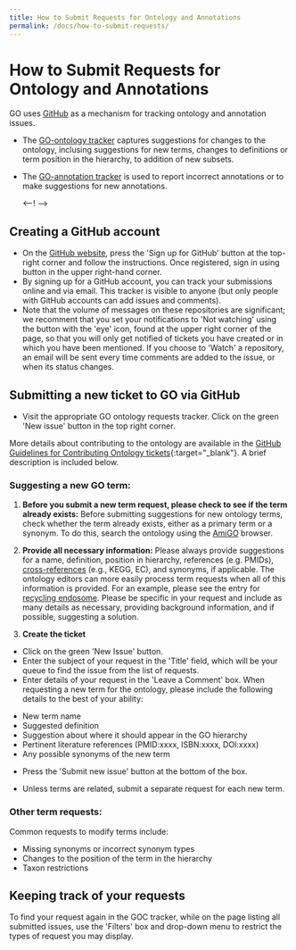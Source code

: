 ```yaml
---
title: How to Submit Requests for Ontology and Annotations
permalink: /docs/how-to-submit-requests/
---
```


# How to Submit Requests for Ontology and Annotations
GO uses <a href="https://github.com/">GitHub</a> as a mechanism for tracking ontology and annotation issues.
+ The <a href="https://github.com/geneontology/go-ontology/issues">GO-ontology tracker</a> captures suggestions for changes to the ontology, inclusing suggestions for new terms, changes to definitions or term position in the hierarchy, to addition of new subsets. 
+ The <a href="https://github.com/geneontology/go-annotation">GO-annotation tracker</a> is used to report incorrect annotations or to make suggestions for new annotations. 
 
   <--!  -->
 
## Creating a GitHub account

+ On the <a href="https://github.com/">GitHub website</a>, press the 'Sign up for GitHub' button at the top-right corner and follow  the instructions. Once registered, sign in using button in the upper right-hand corner. 
+ By signing up for a GitHub account, you can track your submissions online and via email. This tracker is visible to anyone (but only people with GitHub accounts can add issues and comments). 
+ Note that the volume of messages on these repositories are significant; we recomment that you set your notifications to 'Not watching' using the button with the 'eye' icon, found at the upper right corner of the page, so that you will only get notified of tickets you have created or in which you have been mentioned. If you choose to 'Watch' a repository, an email will be sent every time comments are added to the issue, or when its status changes.

## Submitting a new ticket to GO via GitHub

+ Visit the appropriate GO ontology requests tracker. Click on the green 'New issue' button in the top right corner.

More details about contributing to the ontology are available in the [GitHub Guidelines for Contributing Ontology tickets](https://github.com/geneontology/go-ontology/blob/master/CONTRIBUTING.md){:target="_blank"}. A brief description is included below.
 

### Suggesting a new GO term:

1. **Before you submit a new term request, please check to see if the term already exists:** Before submitting suggestions for new ontology terms, check whether the term already exists, either as a primary term or a synonym. To do this, search the ontology using the <a href="http://amigo.geneontology.org/amigo">AmiGO</a> browser. 

2. **Provide all necessary information:** Please always provide suggestions for a name, definition, position in hierarchy, references (e.g. PMIDs), [cross-references](/docs/download-mappings/) (e.g., KEGG, EC), and synonyms, if applicable.  The ontology editors can more easily process term requests when all of this information is provided.  For an example, please see the entry for [recycling endosome](http://amigo.geneontology.org/amigo/term/GO:0055037). Please be specific in your request and include as many details as necessary, providing background information, and if possible, suggesting a solution. 

3. **Create the ticket**
 - Click on the green 'New Issue' button.
 - Enter the subject of your request in the 'Title' field, which will be your queue to find the issue from the list of requests.
 - Enter details of your request in the 'Leave a Comment' box. When requesting a new term for the ontology, please include the following details to the best of your ability:
+ New term name
+ Suggested definition
+ Suggestion about where it should appear in the GO hierarchy
+ Pertinent literature references (PMID:xxxx, ISBN:xxxx, DOI:xxxx)
+ Any possible synonyms of the new term
- Press the 'Submit new issue' button at the bottom of the box.

+ Unless terms are related, submit a separate request for each new term.

### Other term requests: 
Common requests to modify terms include: 
+ Missing synonyms or incorrect synonym types
+ Changes to the position of the term in the hierarchy
 + Taxon restrictions

 
## Keeping track of your requests
To find your request again in the GOC tracker, while on the page listing all submitted issues, use the 'Filters' box and drop-down menu to restrict the types of request you may display.

